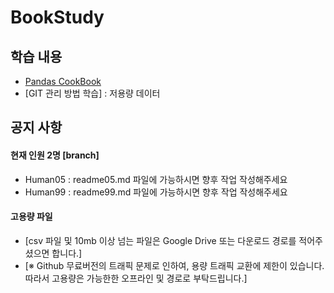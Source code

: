 # BookStudy

## 학습 내용
- [Pandas CookBook](https://product.kyobobook.co.kr/detail/S000001804987)
- [GIT 관리 방법 학습] : 저용량 데이터



## 공지 사항

#### 현재 인원 2명 [branch]
- Human05 : readme05.md 파일에 가능하시면 향후 작업 작성해주세요
- Human99 : readme99.md 파일에 가능하시면 향후 작업 작성해주세요

#### 고용량 파일 
- [csv 파일 및 10mb 이상 넘는 파일은 Google Drive 또는 다운로드 경로를 적어주셨으면 합니다.]
- [※ Github 무료버전의 트래픽 문제로 인하여, 용량 트래픽 교환에 제한이 있습니다. 따라서 고용량은 가능한한 오프라인 및 경로로 부탁드립니다.]
